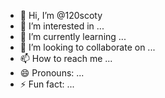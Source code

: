 - 👋 Hi, I’m @120scoty
- 👀 I’m interested in ...
- 🌱 I’m currently learning ...
- 💞️ I’m looking to collaborate on ...
- 📫 How to reach me ...
- 😄 Pronouns: ...
- ⚡ Fun fact: ...

<!---
120scoty/120scoty is a ✨ special ✨ repository because its `README.md` (this file) appears on your GitHub profile.
You can click the Preview link to take a look at your changes.
--->
